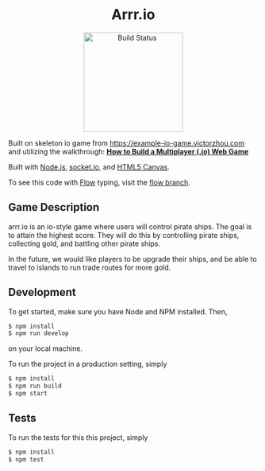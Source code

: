 <h1 align="center">
    Arrr.io
</h1>
<p align="center">
    <img src="https://user-images.githubusercontent.com/24238074/92659677-d76e5500-f2c6-11ea-8969-54025e018597.png" width="200" height="200" alt="Build Status"></img>
  </a>
</p>

Built on skeleton io game from <a href="https://example-io-game.victorzhou.com">https://example-io-game.victorzhou.com</a> and utilizing the walkthrough: [**How to Build a Multiplayer (.io) Web Game**](https://victorzhou.com/blog/build-an-io-game-part-1/)

Built with [Node.js](https://nodejs.org/), [socket.io](https://socket.io/), and [HTML5 Canvas](https://www.w3schools.com/html/html5_canvas.asp).

To see this code with [Flow](https://flow.org/) typing, visit the [flow branch](https://github.com/vzhou842/example-.io-game/tree/flow).

## Game Description
arrr.io is an io-style game where users will control pirate ships. The goal is to attain the highest score. They will do this by controlling pirate ships, collecting gold, and battling other pirate ships.

In the future, we would like players to be upgrade their ships, and be able to travel to islands to run trade routes for more gold.
## Development

To get started, make sure you have Node and NPM installed. Then,

```bash
$ npm install
$ npm run develop
```

on your local machine.

To run the project in a production setting, simply

```bash
$ npm install
$ npm run build
$ npm start
```

## Tests

To run the tests for this this project, simply

```bash
$ npm install
$ npm test
```
